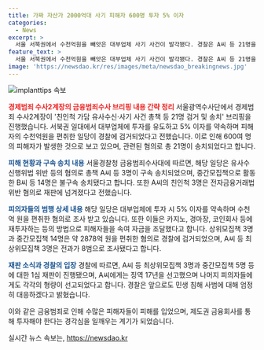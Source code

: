 ```yaml
---
title: 가짜 자산가 2000억대 사기 피해자 600명 투자 5% 이자
categories:
  - News
excerpt: >
  서울 서북권에서 수천억원을 빼앗은 대부업체 사기 사건이 발각됐다. 경찰은 A씨 등 21명을 검거하여 유사수신행위법 위반 등의 혐의로 송치했고, 피해자는 600여명에 이른다. A씨 등은 투자금의 5% 이자를 약속하며 수천억원을 편취한 것으로 밝혀졌으며, A씨는 전과 8범으로 조사됐다. 법원은 A씨에게 징역 17년을 선고하며 민간 투자는 제도권 금융회사에서 진행해야 한다고 강조했다.
feature_text: >
  서울 서북권에서 수천억원을 빼앗은 대부업체 사기 사건이 발각됐다. 경찰은 A씨 등 21명을 검거하여 유사수신행위법 위반 등의 혐의로 송치했고, 피해자는 600여명에 이른다. A씨 등은 투자금의 5% 이자를 약속하며 수천억원을 편취한 것으로 밝혀졌으며, A씨는 전과 8범으로 조사됐다. 법원은 A씨에게 징역 17년을 선고하며 민간 투자는 제도권 금융회사에서 진행해야 한다고 강조했다.
image: 'https://newsdao.kr/res/images/meta/newsdao_breakingnews.jpg'
---
```


<p><img src="https://newsdao.kr/res/images/meta/newsdao_breakingnews.jpg" alt="implanttips 속보" /></p>

<p><b><span style="color: #ee2323;">경제범죄 수사2계장의 금융범죄수사 브리핑 내용 간략 정리</span></b>
서울광역수사단에서 경제범죄 수사2계장이 '친인척 가담 유사수신·사기 사건 총책 등 21명 검거 및 송치' 브리핑을 진행했습니다. 서북권 일대에서 대부업체에 투자를 유도하고 5% 이자를 약속하며 피해자의 수천억원을 편취한 일당이 경찰에 검거되었다고 전했습니다. 이로 인해 600여 명의 피해자가 발생한 것으로 보고 있으며, 관련된 혐의로 총 21명이 송치되었다고 합니다.</p>

<p><b><span style="color: #1a5490;">피해 현황과 구속 송치 내용</span></b>
서울경찰청 금융범죄수사대에 따르면, 해당 일당은 유사수신행위법 위반 등의 혐의로 총책 A씨 등 3명이 구속 송치되었으며, 중간모집책으로 활동한 B씨 등 14명은 불구속 송치됐다고 합니다. 또한 A씨의 친인척 3명은 전자금융거래법 위반 혐의로 재판에 넘겨졌다고 전했습니다.</p>

<p><b><span style="color: #1a5490;">피의자들의 범행 상세 내용</span></b>
해당 일당은 대부업체에 투자 시 5% 이자를 약속하며 수천억 원을 편취한 혐의로 조사 받고 있습니다. 또한 이들은 카지노, 경마장, 코인회사 등에 재투자하는 등의 방법으로 피해자들을 속여 자금을 조달했다고 합니다. 상위모집책 3명과 중간모집책 14명은 약 2878억 원을 편취한 혐의로 경찰에 검거되었으며, A씨 등 최상위모집책 3명은 전과가 8범으로 조사됐다고 합니다.</p>

<p><b><span style="color: #1a5490;">재판 소식과 경찰의 입장</span></b>
경찰에 따르면, A씨 등 최상위모집책 3명과 중간모집책 5명 등에 대한 1심 재판이 진행됐으며, A씨에게는 징역 17년을 선고했으며 나머지 피의자들에게도 각각의 형량이 선고되었다고 합니다. 경찰은 앞으로도 민생 침해 사범에 대해 엄정히 대응하겠다고 밝혔습니다. </p>

<p>이와 같은 금융범죄로 인해 수많은 피해자들이 피해를 입었으며, 제도권 금융회사를 통해 투자해야 한다는 경각심을 일깨우는 계기가 되었습니다.</p>
실시간 뉴스 속보는, <a href="https://newsdao.kr" rel="dofollow">https://newsdao.kr</a>


